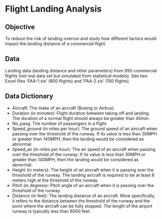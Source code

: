# Flight Landing Analysis

## Objective
To reduce the risk of landing overrun and study how different factors would impact the landing distance of a commercial flight.

## Data
Landing data (landing distance and other parameters) from 950 commercial flights (not real data set but simulated from statistical models). See two Excel files ‘FAA-1.xls’ (800 flights) and ‘FAA-2.xls’ (150 flights).

## Data Dictionary
- Aircraft: The make of an aircraft (Boeing or Airbus).
- Duration (in minutes): Flight duration between taking off and landing. The duration of a normal flight should always be greater than 40min.
- No_pasg: The number of passengers in a flight.
- Speed_ground (in miles per hour): The ground speed of an aircraft when passing over the threshold of the runway. If its value is less than 30MPH or greater than 140MPH, then the landing would be considered as abnormal.
- Speed_air (in miles per hour): The air speed of an aircraft when passing over the threshold of the runway. If its value is less than 30MPH or greater than 140MPH, then the landing would be considered as abnormal.
- Height (in meters): The height of an aircraft when it is passing over the threshold of the runway. The landing aircraft is required to be at least 6 meters high at the threshold of the runway.
- Pitch (in degrees): Pitch angle of an aircraft when it is passing over the threshold of the runway. 
- Distance (in feet): The landing distance of an aircraft. More specifically, it refers to the distance between the threshold of the runway and the point where the aircraft can be fully stopped. The length of the airport runway is typically less than 6000 feet.